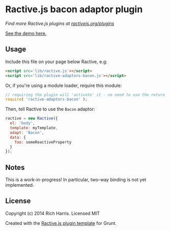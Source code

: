 # Ractive.js bacon adaptor plugin

*Find more Ractive.js plugins at [ractivejs.org/plugins](http://ractivejs.org/plugins)*

[See the demo here.](http://ractivejs.github.io/ractive-adaptors-bacon)

## Usage

Include this file on your page below Ractive, e.g:

```html
<script src='lib/ractive.js'></script>
<script src='lib/ractive-adaptors-bacon.js'></script>
```

Or, if you're using a module loader, require this module:

```js
// requiring the plugin will 'activate' it - no need to use the return value
require( 'ractive-adaptors-bacon' );
```

Then, tell Ractive to use the `Bacon` adaptor:

```js
ractive = new Ractive({
  el: 'body',
  template: myTemplate,
  adapt: 'Bacon',
  data: {
    foo: someReactiveProperty
  }
});
```


## Notes

This is a work-in-progress! In particular, two-way binding is not yet implemented.



## License

Copyright (c) 2014 Rich Harris. Licensed MIT

Created with the [Ractive.js plugin template](https://github.com/ractivejs/plugin-template) for Grunt.
